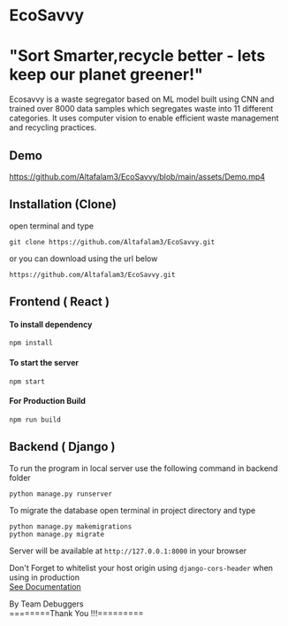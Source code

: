 # EcoSavvy

# "Sort Smarter,recycle better - lets keep our planet greener!"
Ecosavvy is a waste segregator based on ML model built using CNN and trained over 8000 data samples which segregates waste into 11 different categories.
It uses computer vision to enable efficient waste management and recycling practices.

## Demo

[ https://github.com/Altafalam3/EcoSavvy/blob/main/assets/Demo.mp4
](https://github.com/Altafalam3/EcoSavvy/assets/102013452/479ced28-66e4-4ed7-bbbd-da58a6a0a5a7
)

## Installation (Clone)

open terminal and type

```
git clone https://github.com/Altafalam3/EcoSavvy.git
```

or you can download using the url below

```
https://github.com/Altafalam3/EcoSavvy.git
```
## Frontend ( React )

#### To install dependency

```
npm install
```

#### To start the server

```
npm start
```

#### For Production Build

```
npm run build
```


## Backend ( Django )

To run the program in local server use the following command in backend folder

```
python manage.py runserver
```

To migrate the database open terminal in project directory and type

```
python manage.py makemigrations
python manage.py migrate
```


Server will be available at `http://127.0.0.1:8000` in your browser

Don't Forget to whitelist your host origin using `django-cors-header` when using in production<br>
[See Documentation](https://pypi.org/project/django-cors-headers/)

By Team Debuggers <br>
========Thank You !!!=========
